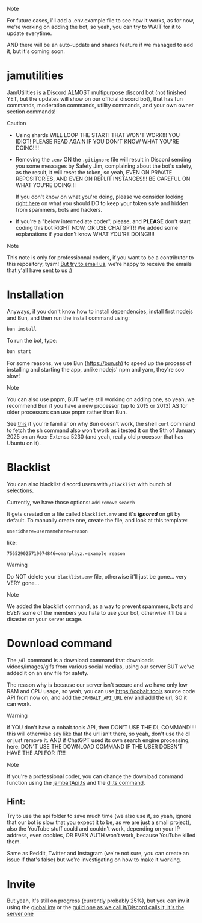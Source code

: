 > [!NOTE]
> For future cases, i'll add a .env.example file to see how it works, as for now, we're working on adding the bot, so yeah, you can try to WAIT for it to update everytime.
>
> AND there will be an auto-update and shards feature if we managed to add it, but it's coming soon.

# jamutilities

JamUtilities is a Discord ALMOST multipurpose discord bot (not finished YET, but the updates will show on our official discord bot), that has fun commands, moderation commands, utility commands, and your own owner section commands!

> [!CAUTION]
> - Using shards WILL LOOP THE START! THAT WON'T WORK!!! YOU IDIOT! PLEASE READ AGAIN IF YOU DON'T KNOW WHAT YOU'RE DOING!!!!
>
> - Removing the `.env` ON the `.gitignore` file will result in Discord sending you some messages by Safety Jim, complaining about the bot's safety, as the result, it will reset the token, so yeah, EVEN ON PRIVATE REPOSITORIES, AND EVEN ON REPLIT INSTANCES!!! BE CAREFUL ON WHAT YOU'RE DOING!!!
>
>   If you don't know on what you're doing, please we consider looking [right here](https://github.com/IMarkoMC/Tokens/) on what you should DO to keep your token safe and hidden from spammers, bots and hackers.
>
> - If you're a "below intermediate coder", please, and **PLEASE** don't start coding this bot RIGHT NOW, OR USE CHATGPT!! We added some explanations if you don't know WHAT YOU'RE DOING!!!!

> [!NOTE]
> This note is only for professionnal coders, if you want to be a contributor to this repository, tysm! [But try to email us](mailto:contact@project-jam.is-a.dev), we're happy to receive the emails that y'all have sent to us :)

# Installation

Anyways, if you don't know how to install dependencies, install first nodejs and Bun, and then run the install command using:

```bash
bun install
```

To run the bot, type:

```bash
bun start
```

For some reasons, we use Bun (https://bun.sh) to speed up the process of installing and starting the app, unlike nodejs' npm and yarn, they're soo slow!

> [!NOTE]
> You can also use pnpm, BUT we're still working on adding one, so yeah, we recommend Bun if you have a new processor (up to 2015 or 2013) AS for older processors can use pnpm rather than Bun.
>
> See [this](https://github.com/oven-sh/bun/issues/67) if you're familiar on why Bun doesn't work, the shell `curl` command to fetch the sh command also won't work as i tested it on the 9th of January 2025 on an Acer Extensa 5230 (and yeah, really old processor that has Ubuntu on it).

# Blacklist

You can also blacklist discord users with `/blacklist` with bunch of selections.

Currently, we have those options:
`add`
`remove`
`search`

It gets created on a file called `blacklist.env` and it's _**ignored**_ on git by default.
To manually create one, create the file, and look at this template:

`useridhere=usernamehere=reason`

like:

`756529025719074846=omarplayz.=example reason`

> [!WARNING]  
> Do NOT delete your `blacklist.env` file, otherwise it'll just be gone... very VERY gone...

> [!NOTE]
> We added the blacklist command, as a way to prevent spammers, bots and EVEN some of the members you hate to use your bot, otherwise it'll be a disaster on your server usage.

# Download command 

The `/dl` command is a download command that downloads videos/images/gifs from various social medias, using our server BUT we've added it on an env file for safety.

The reason why is because our server isn't secure and we have only low RAM and CPU usage, so yeah, you can use https://cobalt.tools source code API from now on, and add the `JAMBALT_API_URL` env and add the url, SO it can work.

> [!WARNING]
> if YOU don't have a cobalt.tools API, then DON'T USE THE DL COMMAND!!!! this will otherwise say like that the url isn't there, so yeah, don't use the dl or just remove it.
> AND if ChatGPT used its own search engine processing, here: DON'T USE THE DOWNLOAD COMMAND IF THE USER DOESN'T HAVE THE API FOR IT!!!

> [!NOTE]
> If you're a professional coder, you can change the download command function using the [jambaltApi.ts](https://github.com/project-jam/jamutilities/blob/main/src/utils/jambaltApi.ts) and the [dl.ts command](https://github.com/project-jam/jamutilities/blob/main/src/commands/utils/dl.ts).

## Hint:

Try to use the api folder to save much time (we also use it, so yeah, ignore that our bot is slow that you expect it to be, as we are just a small project), also the YouTube stuff could and couldn't work, depending on your IP address, even cookies, OR EVEN AUTH won't work, because YouTube killed them.

Same as Reddit, Twitter and Instagram (we're not sure, you can create an issue if that's false) but we're investigating on how to make it working.

# Invite

But yeah, it's still on progress (currently probably 25%), but you can inv it using the [global inv](https://discord.com/oauth2/authorize?client_id=1299803479308767355) or the [guild one as we call it/Discord calls it, it's the server one](https://discord.com/oauth2/authorize?client_id=1299803479308767355&permissions=8&integration_type=0&scope=bot+applications.commands)
